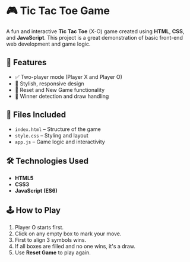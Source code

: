 # 🎮 Tic Tac Toe Game

A fun and interactive **Tic Tac Toe** (X-O) game created using **HTML**, **CSS**, and **JavaScript**. This project is a great demonstration of basic front-end web development and game logic.

## 📌 Features

- ✅ Two-player mode (Player X and Player O)
- 🎨 Stylish, responsive design
- 🔄 Reset and New Game functionality
- 🧠 Winner detection and draw handling

## 🧾 Files Included

- `index.html` – Structure of the game
- `style.css` – Styling and layout
- `app.js` – Game logic and interactivity

## 🛠️ Technologies Used

- **HTML5**
- **CSS3**
- **JavaScript (ES6)**

## 🕹️ How to Play

1. Player O starts first.
2. Click on any empty box to mark your move.
3. First to align 3 symbols wins.
4. If all boxes are filled and no one wins, it's a draw.
5. Use **Reset Game** to play again.


